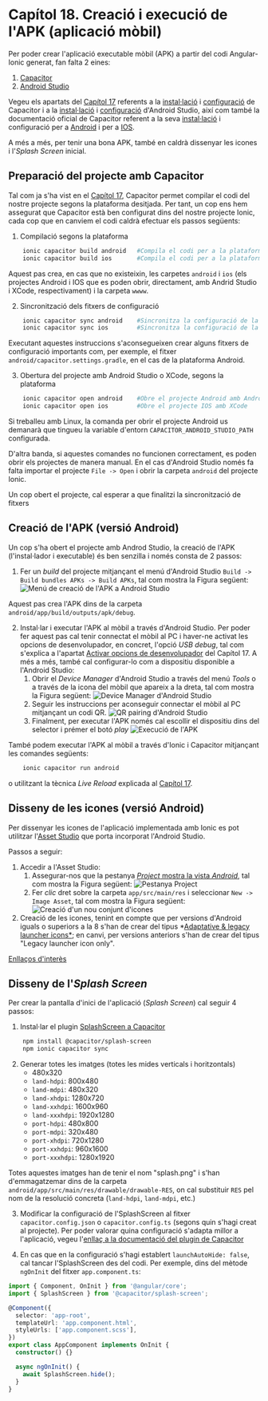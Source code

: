 # Capítol 18. Creació i execució de l'APK (aplicació mòbil)
Per poder crear l'aplicació executable mòbil (APK) a partir del codi Angular-Ionic generat, fan falta 2 eines:
1. [Capacitor](https://capacitorjs.com/)
2. [Android Studio](https://developer.android.com/studio)

Vegeu els apartats del [Capítol 17](chapter17.md) referents a la [instal·lació](chapter17.md#installar-capacitor) i [configuració](chapter17.md#afegir-la-plataforma-android-o-ios-segons-es-desitgi) de Capacitor i a la [instal·lació](chapter17.md#installar-i-configurar-android-studio) i [configuració](chapter17.md#configurar-les-variables-dentorn-relacionades-amb-android-studio) d'Android Studio, així com també la documentació oficial de Capacitor referent a la seva [instal·lació](https://capacitorjs.com/docs/getting-started/with-ionic) i configuració per a [Android](https://capacitorjs.com/docs/android) i per a [IOS](https://capacitorjs.com/docs/android).

A més a més, per tenir una bona APK, també en caldrà dissenyar les icones i l'*Splash Screen* inicial.

## Preparació del projecte amb Capacitor
Tal com ja s'ha vist en el [Capítol 17](chapter17.md), Capacitor permet compilar el codi del nostre projecte segons la plataforma desitjada. Per tant, un cop ens hem assegurat que Capacitor està ben configurat dins del nostre projecte Ionic, cada cop que en canviem el codi caldrà efectuar els passos següents:
1. Compilació segons la plataforma

```bash
    ionic capacitor build android   #Compila el codi per a la plataforma Android
    ionic capacitor build ios       #Compila el codi per a la plataforma IOS
```

Aquest pas crea, en cas que no existeixin, les carpetes `android` i `ios` (els projectes Android i IOS que es poden obrir, directament, amb Andrid Studio i XCode, respectivament) i la carpeta `wwww`.

2. Sincronització dels fitxers de configuració

```bash
    ionic capacitor sync android    #Sincronitza la configuració de la plataforma Android
    ionic capacitor sync ios        #Sincronitza la configuració de la plataforma IOS
```

Executant aquestes instruccions s'aconsegueixen crear alguns fitxers de configuració importants com, per exemple, el fitxer `android/capacitor.settings.gradle`, en el cas de la plataforma Android.

3. Obertura del projecte amb Android Studio o XCode, segons la plataforma

```bash
    ionic capacitor open android    #Obre el projecte Android amb Android Studio
    ionic capacitor open ios        #Obre el projecte IOS amb XCode
```

Si treballeu amb Linux, la comanda per obrir el projecte Android us demanarà que tingueu la variable d'entorn `CAPACITOR_ANDROID_STUDIO_PATH` configurada.

D'altra banda, si aquestes comandes no funcionen correctament, es poden obrir els projectes de manera manual. En el cas d'Android Studio només fa falta importar el projecte `File -> Open` i obrir la carpeta `android` del projecte Ionic.

Un cop obert el projecte, cal esperar a que finalitzi la sincronització de fitxers

## Creació de l'APK (versió Android)
Un cop s'ha obert el projecte amb Androd Studio, la creació de l'APK (l'instal·lador i executable) és ben senzilla i només consta de 2 passos:
1. Fer un *build* del projecte mitjançant el menú d'Android Studio `Build -> Build bundles APKs -> Build APKs`, tal com mostra la Figura següent:
![Menú de creació de l'APK a Android Studio](img/build_apk.png)

Aquest pas crea l'APK dins de la carpeta `android/app/build/outputs/apk/debug`.

2. Instal·lar i executar l'APK al mòbil a través d'Android Studio. Per poder fer aquest pas cal tenir connectat el mòbil al PC i haver-ne activat les opcions de desenvolupador, en concret, l'opció *USB debug*, tal com s'explica a l'apartat [Activar opcions de desenvolupador](chapter17.md#actiar-les-opcions-de-desenvolupador-al-mòbil-de-prova) del Capítol 17. A més a més, també cal configurar-lo com a dispositiu disponible a l'Android Studio:
    1. Obrir el *Device Manager* d'Android Studio a través del menú *Tools* o a través de la icona del mòbil que apareix a la dreta, tal com mostra la Figura següent:
    ![*Device Manager* d'Android Studio](img/device_manager.png)
    2. Seguir les instruccions per aconseguir connectar el mòbil al PC mitjançant un codi QR.
    ![*QR pairing* d'Android Studio](img/qr_pairing.png)
    3. Finalment, per executar l'APK només cal escollir el dispositiu dins del selector i prémer el botó *play*
    ![Execució de l'APK](img/execute_apk.png)


També podem executar l'APK al mòbil a través d'Ionic i Capacitor mitjançant les comandes següents:

```bash
    ionic capacitor run android
```

o utilitzant la tècnica *Live Reload* explicada al [Capítol 17](chapter17.md).

## Disseny de les icones (versió Android)
Per dissenyar les icones de l'aplicació implementada amb Ionic es pot utilitzar l'[Asset Studio](https://developer.android.com/studio/write/create-app-icons) que porta incorporat l'Android Studio.

Passos a seguir:
1. Accedir a l'Asset Studio: 
    1. Assegurar-nos que la pestanya [*Project* mostra la vista *Android*](https://developer.android.com/studio/projects#ProjectFiles), tal com mostra la Figura següent:
    ![Pestanya *Project*](img/android_studio_project_tab.png)
    2. Fer *clic* dret sobre la carpeta `app/src/main/res` i seleccionar `New -> Image Asset`, tal com mostra la Figura següent:
    ![Creació d'un nou conjunt d'icones](img/android_studio_image_asset.png)
2. Creació de les icones, tenint en compte que per versions d'Android iguals o superiors a la 8 s'han de crear del tipus *[Adaptative & legacy launcher icons*](https://developer.android.com/studio/write/create-app-icons#create-adaptive); en canvi, per versions anteriors s'han de crear del tipus "Legacy launcher icon only".


[Enllaços d'interès](https://code.tutsplus.com/tutorials/how-to-update-the-launcher-icon-for-your-android-app--cms-30624)

## Disseny de l'*Splash Screen*
Per crear la pantalla d'inici de l'aplicació (*Splash Screen*) cal seguir 4 passos:
1. Instal·lar el plugin [SplashScreen a Capacitor](https://capacitorjs.com/docs/apis/splash-screen)

```bash
	npm install @capacitor/splash-screen
    npm ionic capacitor sync
```
	
2. Generar totes les imatges (totes les mides verticals i horitzontals)
	* 480x320
	* `land-hdpi`: 800x480
	* `land-mdpi`: 480x320
	* `land-xhdpi`: 1280x720
	* `land-xxhdpi`: 1600x960
	* `land-xxxhdpi`: 1920x1280
	* `port-hdpi`: 480x800
	* `port-mdpi`: 320x480
	* `port-xhdpi`: 720x1280
	* `port-xxhdpi`: 960x1600
	* `port-xxxhdpi`: 1280x1920

Totes aquestes imatges han de tenir el nom "splash.png" i s'han d'emmagatzemar dins de la carpeta `android/app/src/main/res/drawable/drawable-RES`, on cal substituir `RES` pel nom de la resolució concreta (`land-hdpi`, `land-mdpi`, etc.)

3. Modificar la configuració de l'SplashScreen al fitxer `capacitor.config.json` o `capacitor.config.ts` (segons quin s'hagi creat al projecte). Per poder valorar quina configuració s'adapta millor a l'aplicació, vegeu l'[enllaç a la documentació del plugin de Capacitor](https://capacitorjs.com/docs/apis/splash-screen#configuration)

4. En cas que en la configuració s'hagi establert `launchAutoHide: false`, cal tancar l'SplashScreen des del codi. Per exemple, dins del mètode `ngOnInit` del fitxer `app.component.ts`:

```typescript
import { Component, OnInit } from '@angular/core';
import { SplashScreen } from '@capacitor/splash-screen';

@Component({
  selector: 'app-root',
  templateUrl: 'app.component.html',
  styleUrls: ['app.component.scss'],
})
export class AppComponent implements OnInit {
  constructor() {}

  async ngOnInit() {
    await SplashScreen.hide();
  }
}
```